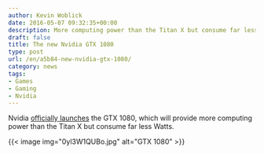 ```yaml
---
author: Kevin Woblick
date: 2016-05-07 09:32:35+00:00
description: More computing power than the Titan X but consume far less Watts.
draft: false
title: The new Nvidia GTX 1080
type: post
url: /en/a5b84-new-nvidia-gtx-1080/
category: news
tags:
- Games
- Gaming
- Nvidia
---
```


Nvidia [officially launches](http://wccftech.com/nvidia-geforce-gtx-1080-launch/) the GTX 1080,  which will provide more computing power than the Titan X but consume far less Watts.

{{< image img="0yl3W1QUBo.jpg" alt="GTX 1080" >}}
